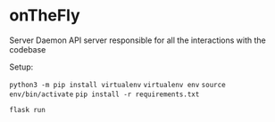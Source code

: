 # onTheFly

Server Daemon
API server responsible for all the interactions with the codebase

Setup:

`python3 -m pip install virtualenv`
`virtualenv env`
`source env/bin/activate`
`pip install -r requirements.txt`

`flask run`
